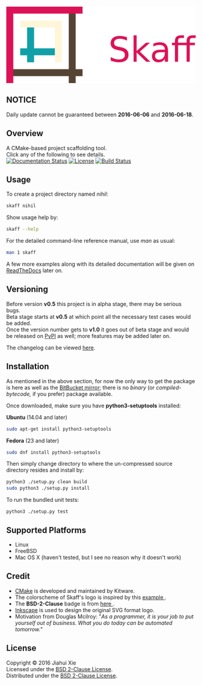 ![skaff](img/banner.png)

## NOTICE
Daily update cannot be guaranteed between **2016-06-06** and **2016-06-18**.

## Overview
A CMake-based project scaffolding tool.  
Click any of the following to see details.  
[![Documentation Status](
https://readthedocs.org/projects/skaff/badge/?version=latest)](
http://skaff.readthedocs.io/en/latest/?badge=latest)
[![License](
https://img.shields.io/badge/license-BSD%202--Clause-blue.svg)](
http://opensource.org/licenses/BSD-2-Clause)
[![Build Status](
https://semaphoreci.com/api/v1/jhxie/skaff/branches/master/badge.svg)](
https://semaphoreci.com/jhxie/skaff)

## Usage
To create a project directory named *nihil*:
```bash
skaff nihil
```

Show usage help by:
```bash
skaff --help
```

For the detailed command-line reference manual, use *man* as usual:
```bash
man 1 skaff
```

A few more examples along with its detailed documentation will be given on
[ReadTheDocs](http://skaff.readthedocs.io/en/latest/)
later on.

## Versioning
Before version **v0.5** this project is in alpha stage, there may be serious
bugs.  
Beta stage starts at **v0.5** at which point all the necessary test cases would
be added.  
Once the version number gets to **v1.0** it goes out of beta stage and would
be released on [PyPI](https://pypi.python.org/pypi) as well; more features may
be added later on.

The changelog can be viewed [here](CHANGELOG.md).

## Installation
As mentioned in the above section, for now the only way to get the package is
here as well as the [BitBucket mirror](https://bitbucket.org/jhxie/skaff);
there is no *binary* (or *compiled-bytecode,* if you prefer) package available.

Once downloaded, make sure you have **python3-setuptools** installed:

**Ubuntu** (14.04 and later)
```bash
sudo apt-get install python3-setuptools
```

**Fedora** (23 and later)
```bash
sudo dnf install python3-setuptools
```

Then simply change directory to where the un-compressed source directory
resides and install by:
```bash
python3 ./setup.py clean build
sudo python3 ./setup.py install
```

To run the bundled unit tests:
```
python3 ./setup.py test
```

## Supported Platforms
* Linux
* FreeBSD
* Mac OS X (haven't tested, but I see no reason why it doesn't work)

## Credit
* [CMake](https://cmake.org) is developed and maintained by Kitware.
* The colorscheme of Skaff's logo is inspired by this
[example
](http://i34.photobucket.com/albums/d142/JanetB0601/ColorComboChallenge72.jpg).
* The **BSD-2-Clause** badge is from [here
](https://github.com/demhydraz/badge-collection).
* [Inkscape](https://inkscape.org/) is used to design the original SVG format
logo.
* Motivation from Douglas Mcilroy: "*As a programmer, it is your job to put
yourself out of business. What you do today can be automated tomorrow.*"

## License
Copyright &copy; 2016 Jiahui Xie  
Licensed under the [BSD 2-Clause License][BSD2].  
Distributed under the [BSD 2-Clause License][BSD2].

[BSD2]: https://opensource.org/licenses/BSD-2-Clause
